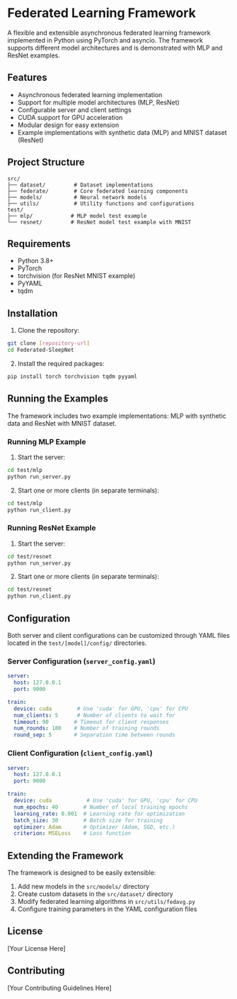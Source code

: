 # Federated Learning Framework

A flexible and extensible asynchronous federated learning framework implemented in Python using PyTorch and asyncio. The framework supports different model architectures and is demonstrated with MLP and ResNet examples.

## Features

- Asynchronous federated learning implementation
- Support for multiple model architectures (MLP, ResNet)
- Configurable server and client settings
- CUDA support for GPU acceleration
- Modular design for easy extension
- Example implementations with synthetic data (MLP) and MNIST dataset (ResNet)

## Project Structure

```
src/
├── dataset/         # Dataset implementations
├── federate/        # Core federated learning components
├── models/          # Neural network models
├── utils/           # Utility functions and configurations
test/
├── mlp/            # MLP model test example
└── resnet/         # ResNet model test example with MNIST
```

## Requirements

- Python 3.8+
- PyTorch
- torchvision (for ResNet MNIST example)
- PyYAML
- tqdm

## Installation

1. Clone the repository:
```bash
git clone [repository-url]
cd Federated-SleepNet
```

2. Install the required packages:
```bash
pip install torch torchvision tqdm pyyaml
```

## Running the Examples

The framework includes two example implementations: MLP with synthetic data and ResNet with MNIST dataset.

### Running MLP Example

1. Start the server:
```bash
cd test/mlp
python run_server.py
```

2. Start one or more clients (in separate terminals):
```bash
cd test/mlp
python run_client.py
```

### Running ResNet Example

1. Start the server:
```bash
cd test/resnet
python run_server.py
```

2. Start one or more clients (in separate terminals):
```bash
cd test/resnet
python run_client.py
```

## Configuration

Both server and client configurations can be customized through YAML files located in the `test/[model]/config/` directories.

### Server Configuration (`server_config.yaml`)
```yaml
server:
  host: 127.0.0.1
  port: 9000

train:
  device: cuda        # Use 'cuda' for GPU, 'cpu' for CPU
  num_clients: 5      # Number of clients to wait for
  timeout: 90        # Timeout for client responses
  num_rounds: 100    # Number of training rounds
  round_sep: 5       # Separation time between rounds
```

### Client Configuration (`client_config.yaml`)
```yaml
server:
  host: 127.0.0.1
  port: 9000

train:
  device: cuda           # Use 'cuda' for GPU, 'cpu' for CPU
  num_epochs: 40        # Number of local training epochs
  learning_rate: 0.001  # Learning rate for optimization
  batch_size: 30        # Batch size for training
  optimizer: Adam       # Optimizer (Adam, SGD, etc.)
  criterion: MSELoss    # Loss function
```

## Extending the Framework

The framework is designed to be easily extensible:

1. Add new models in the `src/models/` directory
2. Create custom datasets in the `src/dataset/` directory
3. Modify federated learning algorithms in `src/utils/fedavg.py`
4. Configure training parameters in the YAML configuration files

## License

[Your License Here]

## Contributing

[Your Contributing Guidelines Here]